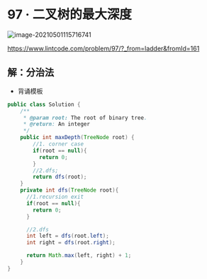 # 97 · 二叉树的最大深度

![image-20210501115716741](https://raw.githubusercontent.com/TWDH/Leetcode-From-Zero/pictures/img/image-20210501115716741.png)

https://www.lintcode.com/problem/97/?_from=ladder&fromId=161

## 解：分治法

* 背诵模板

```java
public class Solution {
    /**
     * @param root: The root of binary tree.
     * @return: An integer
     */
    public int maxDepth(TreeNode root) {
        //1. corner case
        if(root == null){
          return 0;
        }
        //2.dfs;
        return dfs(root);
    }
    private int dfs(TreeNode root){
      //1.recursion exit
      if(root == null){
        return 0;
      }

      //2.dfs
      int left = dfs(root.left);
      int right = dfs(root.right);

      return Math.max(left, right) + 1;
    }
}
```









